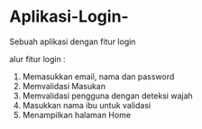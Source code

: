 # Aplikasi-Login-
Sebuah aplikasi dengan fitur login

alur fitur login : 
1. Memasukkan email, nama dan password
2. Memvalidasi Masukan
3. Memvalidasi pengguna dengan deteksi wajah
4. Masukkan nama ibu untuk validasi
5. Menampilkan halaman Home

   
